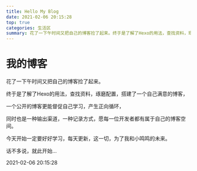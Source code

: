 ```yaml
---
title: Hello My Blog
date: 2021-02-06 20:15:28
top: true
categories: 生活区
summary: 花了一下午时间又把自己的博客捡了起来。终于是了解了Hexo的用法，查找资料，琢磨配置，搭建了一个自己满意的博客。
---
```


# 我的博客

花了一下午时间又把自己的博客捡了起来。

终于是了解了Hexo的用法，查找资料，琢磨配置，搭建了一个自己满意的博客，

一个公开的博客更能督促自己学习，产生正向循环，

同时也是一种输出渠道，一种记录方式，愿每一位开发者都有属于自己的博客空间。

今天开始一定要好好学习，每天更新，这一切，为了我和小鸣鸣的未来。

话不多说，就此开始...

2021-02-06 20:15:28

